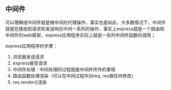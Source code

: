## 中间件

可以理解成中间件就是做中间的代理操作，事实也是如此，大多数情况下，中间件就是在接收到请求和发送响应中间一系列的操作，事实上express就是一个路由和中间件的web框架，express应用程序实际上就是一系列中间件函数的调用；

express应用程序的步骤：

1. 浏览器发送请求
2. express接受请求
3. 中间件处理：中间处理的过程就是中间件所作的事情
4. 路由函数处理渲染（可以在中间过程中对req, res做任何修改）
5. res.render()渲染